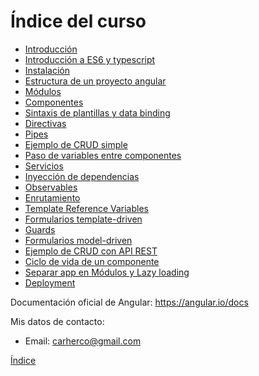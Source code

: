 # Índice del curso

 - [Introducción](introduccion.md)
 - [Introducción a ES6 y typescript](typescript.md)
 - [Instalación](instalacion.md)
 - [Estructura de un proyecto angular](estructura-proyecto.md)
 - [Módulos](modules.md)
 - [Componentes](components.md)
 - [Sintaxis de plantillas y data binding](data-binding.md)
 - [Directivas](directives.md)
 - [Pipes](pipes.md)
 - [Ejemplo de CRUD simple](ejemplo-crud-basico.md)
 - [Paso de variables entre componentes](input-binding.md)
 - [Servicios](services.md)
 - [Inyección de dependencias](inyeccion-dependencias.md)
 - [Observables](observables.md)
 - [Enrutamiento](routing.md)
 - [Template Reference Variables](template-reference-variables.md)
 - [Formularios template-driven](forms-template-driven.md)
 - [Guards](guards.md)
 - [Formularios model-driven](forms-model-driven.md)
 - [Ejemplo de CRUD con API REST](ejemplo-crud-completo.md)
 - [Ciclo de vida de un componente](lifecycle.md)
 - [Separar app en Módulos y Lazy loading](lazy-loading.md)
 - [Deployment](deployment.md)

Documentación oficial de Angular: https://angular.io/docs

Mis datos de contacto:
 - Email: carherco@gmail.com


[Índice](index.md)
